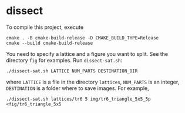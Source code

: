 # dissect

To compile this project, execute

```shell
cmake . -B cmake-build-release -D CMAKE_BUILD_TYPE=Release
cmake --build cmake-build-release
```

You need to specify a lattice and a figure you want to split.
See the directory `fig` for examples. Run `dissect-sat.sh`:

```shell
./dissect-sat.sh LATTICE NUM_PARTS DESTINATION_DIR
```
where `LATTICE` is a file in the directory `lattices`, `NUM_PARTS` is an integer, `DESTINATION` is a folder where to save images. For example,

```shell
./dissect-sat.sh lattices/tr6 5 img/tr6_triangle_5x5_5p <fig/tr6_triangle_5x5
```
